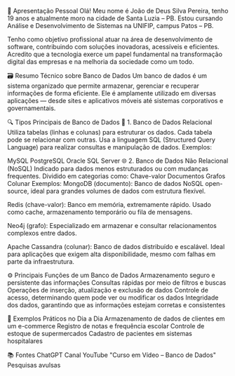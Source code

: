 📌 Apresentação Pessoal
Olá! Meu nome é João de Deus Silva Pereira, tenho 19 anos e atualmente moro na cidade de Santa Luzia – PB. Estou cursando Análise e Desenvolvimento de Sistemas na UNIFIP, campus Patos – PB.

Tenho como objetivo profissional atuar na área de desenvolvimento de software, contribuindo com soluções inovadoras, acessíveis e eficientes. Acredito que a tecnologia exerce um papel fundamental na transformação digital das empresas e na melhoria da sociedade como um todo.

🗃️ Resumo Técnico sobre Banco de Dados
Um banco de dados é um sistema organizado que permite armazenar, gerenciar e recuperar informações de forma eficiente. Ele é amplamente utilizado em diversas aplicações — desde sites e aplicativos móveis até sistemas corporativos e governamentais.

🔍 Tipos Principais de Banco de Dados
🧩 1. Banco de Dados Relacional
Utiliza tabelas (linhas e colunas) para estruturar os dados.
Cada tabela pode se relacionar com outras.
Usa a linguagem SQL (Structured Query Language) para realizar consultas e manipulação de dados.
Exemplos:

MySQL
PostgreSQL
Oracle
SQL Server
🌐 2. Banco de Dados Não Relacional (NoSQL)
Indicado para dados menos estruturados ou com mudanças frequentes.
Dividido em categorias como:
Chave-valor
Documentos
Grafos
Colunar
Exemplos:
MongoDB (documento):
Banco de dados NoSQL open-source, ideal para grandes volumes de dados com estrutura flexível.

Redis (chave-valor):
Banco em memória, extremamente rápido. Usado como cache, armazenamento temporário ou fila de mensagens.

Neo4j (grafo):
Especializado em armazenar e consultar relacionamentos complexos entre dados.

Apache Cassandra (colunar):
Banco de dados distribuído e escalável. Ideal para aplicações que exigem alta disponibilidade, mesmo com falhas em parte da infraestrutura.

⚙️ Principais Funções de um Banco de Dados
Armazenamento seguro e persistente das informações
Consultas rápidas por meio de filtros e buscas
Operações de inserção, atualização e exclusão de dados
Controle de acesso, determinando quem pode ver ou modificar os dados
Integridade dos dados, garantindo que as informações estejam corretas e consistentes

📱 Exemplos Práticos no Dia a Dia
Armazenamento de dados de clientes em um e-commerce
Registro de notas e frequência escolar
Controle de estoque de supermercados
Cadastro de pacientes em sistemas hospitalares

📚 Fontes
ChatGPT
Canal YouTube "Curso em Vídeo – Banco de Dados"
Pesquisas avulsas

